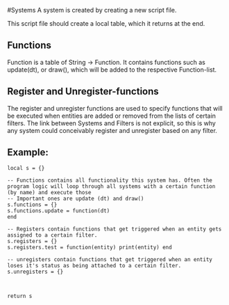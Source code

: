 #Systems
A system is created by creating a new script file.

This script file should create a local table, which it returns at the end.

## Functions
Function is a table of String -> Function. It contains functions such as update(dt), or draw(), which will be added to the respective Function-list.

## Register and Unregister-functions
The register and unregister functions are used to specify functions that will be executed when entities are added or removed from the lists of certain filters. The link between Systems and Filters is not explicit, so this is why any system could conceivably register and unregister based on any filter.

## Example:
```
local s = {}

-- Functions contains all functionality this system has. Often the program logic will loop through all systems with a certain function (by name) and execute those
-- Important ones are update (dt) and draw()
s.functions = {}
s.functions.update = function(dt)
end

-- Registers contain functions that get triggered when an entity gets assigned to a certain filter.
s.registers = {}
s.registers.test = function(entity) print(entity) end

-- unregisters contain functions that get triggered when an entity loses it's status as being attached to a certain filter.
s.unregisters = {}



return s
```